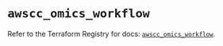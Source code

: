 # `awscc_omics_workflow`

Refer to the Terraform Registry for docs: [`awscc_omics_workflow`](https://registry.terraform.io/providers/hashicorp/awscc/0.70.0/docs/resources/omics_workflow).
